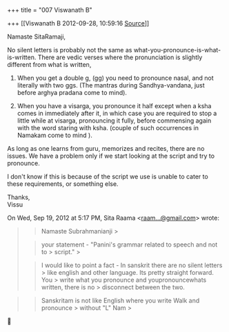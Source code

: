 +++
title = "007 Viswanath B"

+++
[[Viswanath B	2012-09-28, 10:59:16 [Source](https://groups.google.com/g/samskrita/c/Q-LHtI-pig8)]]



Namaste SitaRamaji,  
  
No silent letters is probably not the same as what-you-pronounce-is-what-is-written. There are vedic verses where the pronunciation is slightly different from what is written,  
  
1. When you get a double g, (gg) you need to pronounce nasal, and not literally with two ggs. (The mantras during Sandhya-vandana, just before arghya pradana come to mind).  
  
2. When you have a visarga, you pronounce it half except when a ksha comes in immediately after it, in which case you are required to stop a little while at visarga, pronouncing it fully, before commensing again with the word staring with ksha. (couple of such occurrences in Namakam come to mind ).  
  
As long as one learns from guru, memorizes and recites, there are no issues. We have a problem only if we start looking at the script and try to pronounce.  
  
I don't know if this is because of the script we use is unable to cater to these requirements, or something else.  
  
Thanks,  
Vissu  
  

On Wed, Sep 19, 2012 at 5:17 PM, Sita Raama \<[raam...@gmail.com]()\> wrote:  

> 
> > Namaste Subrahmanianji >
> 
> > 
> >   
> > 
> > your statement - "Panini's grammar related to speech and not to > script." >
> 
> >   
> > 
> > 
> > I would like to point a fact - In sanskrit there are no silent letters > like english and other language. Its pretty straight forward. You > write what you pronounce and youpronouncewhats written, there is no > disconnect between the two.
> > 

> 
> > Sanskritam is not like English where you write Walk and pronounce > without "L" Nam >
> 



